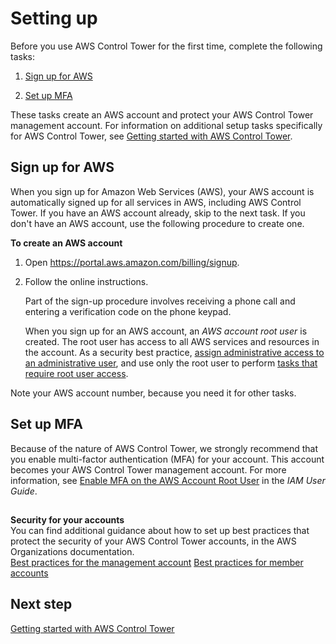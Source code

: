 # Setting up<a name="setting-up"></a>

Before you use AWS Control Tower for the first time, complete the following tasks:

1. [Sign up for AWS](#setting-up-signup)

1. [Set up MFA](#setup-mfa)

These tasks create an AWS account and  protect your AWS Control Tower management account\. For information on additional setup tasks specifically for AWS Control Tower, see [Getting started with AWS Control Tower](getting-started-with-control-tower.md)\.

## Sign up for AWS<a name="setting-up-signup"></a>

When you sign up for Amazon Web Services \(AWS\), your AWS account is automatically signed up for all services in AWS, including AWS Control Tower\. If you have an AWS account already, skip to the next task\. If you don't have an AWS account, use the following procedure to create one\.

**To create an AWS account**

1. Open [https://portal\.aws\.amazon\.com/billing/signup](https://portal.aws.amazon.com/billing/signup)\.

1. Follow the online instructions\.

   Part of the sign\-up procedure involves receiving a phone call and entering a verification code on the phone keypad\.

   When you sign up for an AWS account, an *AWS account root user* is created\. The root user has access to all AWS services and resources in the account\. As a security best practice, [assign administrative access to an administrative user](https://docs.aws.amazon.com/singlesignon/latest/userguide/getting-started.html), and use only the root user to perform [tasks that require root user access](https://docs.aws.amazon.com/general/latest/gr/root-vs-iam.html#aws_tasks-that-require-root)\.

Note your AWS account number, because you need it for other tasks\.

## Set up MFA<a name="setup-mfa"></a>

Because of the nature of AWS Control Tower, we strongly recommend that you enable multi\-factor authentication \(MFA\) for your account\. This account becomes your AWS Control Tower management account\. For more information, see [Enable MFA on the AWS Account Root User](https://docs.aws.amazon.com/IAM/latest/UserGuide/id_root-user.html#id_root-user_manage_mfa) in the *IAM User Guide*\.

## <a name="w371aac12c17"></a>

**Security for your accounts**  
You can find additional guidance about how to set up best practices that protect the security of your AWS Control Tower accounts, in the AWS Organizations documentation\.  
[Best practices for the management account](https://docs.aws.amazon.com/organizations/latest/userguide/orgs_best-practices_mgmt-acct.html)
[Best practices for member accounts](https://docs.aws.amazon.com/organizations/latest/userguide/best-practices_member-acct.html)

## Next step<a name="setting-up-next-step"></a>

[Getting started with AWS Control Tower](getting-started-with-control-tower.md)